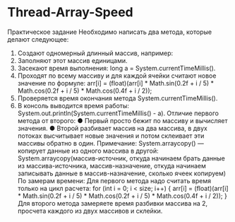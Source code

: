# Thread-Array-Speed

Практическое задание
Необходимо написать два метода, которые делают следующее:
1) Создают одномерный длинный массив, например:
2) Заполняют этот массив единицами.
3) Засекают время выполнения: long a = System.currentTimeMillis().
4) Проходят по всему массиву и для каждой ячейки считают новое значение по формуле:
arr[i] = (float)(arr[i] * Math.sin(0.2f + i / 5) * Math.cos(0.2f + i / 5) *
Math.cos(0.4f + i / 2));
5) Проверяется время окончания метода System.currentTimeMillis().
6) В консоль выводится время работы: System.out.println(System.currentTimeMillis() - a).
Отличие первого метода от второго:
● Первый просто бежит по массиву и вычисляет значения.
● Второй разбивает массив на два массива, в двух потоках высчитывает новые значения и
потом склеивает эти массивы обратно в один.
Примечание:
System.arraycopy() — копирует данные из одного массива в другой:
System.arraycopy(массив-источник, откуда начинаем брать данные из массива-источника,
массив-назначение, откуда начинаем записывать данные в массив-назначение, сколько ячеек
копируем)
По замерам времени:
Для первого метода надо считать время только на цикл расчета:
for (int i = 0; i < size; i++) {
arr[i] = (float)(arr[i] * Math.sin(0.2f + i / 5) * Math.cos(0.2f + i / 5) *
Math.cos(0.4f + i / 2));
}
Для второго метода замеряете время разбивки массива на 2, просчета каждого из двух массивов и
склейки.

